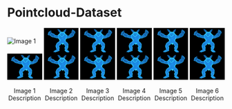# Pointcloud-Dataset
<div style="display: flex; justify-content: space-between; align-items: center; flex-wrap: wrap;">

<img src="" alt="Image 1" style="width: 16%;"/>
<img src="https://github.com/LixiangZhao98/asset/blob/master/Project/PointCloud-Visualization-Tool/pic/Armadillo_ply.png" alt="Image 2" style="width: 16%;"/>
<img src="https://github.com/LixiangZhao98/asset/blob/master/Project/PointCloud-Visualization-Tool/pic/Armadillo_ply.png" alt="Image 3" style="width: 16%;"/>
<img src="https://github.com/LixiangZhao98/asset/blob/master/Project/PointCloud-Visualization-Tool/pic/Armadillo_ply.png" alt="Image 4" style="width: 16%;"/>
<img src="https://github.com/LixiangZhao98/asset/blob/master/Project/PointCloud-Visualization-Tool/pic/Armadillo_ply.png" alt="Image 5" style="width: 16%;"/>
<img src="https://github.com/LixiangZhao98/asset/blob/master/Project/PointCloud-Visualization-Tool/pic/Armadillo_ply.png" alt="Image 6" style="width: 16%;"/>

</div>
<div style="display: flex; justify-content: space-between; align-items: center; flex-wrap: wrap;">

  <div style="text-align: center; width: 16%;">
    <img src="https://github.com/LixiangZhao98/asset/blob/master/Project/PointCloud-Visualization-Tool/pic/Armadillo_ply.png" alt="Image 1" style="width: 100%;"/>
    <p>Image 1 Description</p>
  </div>

  <div style="text-align: center; width: 16%;">
    <img src="https://github.com/LixiangZhao98/asset/blob/master/Project/PointCloud-Visualization-Tool/pic/Armadillo_ply.png" alt="Image 2" style="width: 100%;"/>
    <p>Image 2 Description</p>
  </div>

  <div style="text-align: center; width: 16%;">
    <img src="https://github.com/LixiangZhao98/asset/blob/master/Project/PointCloud-Visualization-Tool/pic/Armadillo_ply.png" alt="Image 3" style="width: 100%;"/>
    <p>Image 3 Description</p>
  </div>

  <div style="text-align: center; width: 16%;">
    <img src="https://github.com/LixiangZhao98/asset/blob/master/Project/PointCloud-Visualization-Tool/pic/Armadillo_ply.png" alt="Image 4" style="width: 100%;"/>
    <p>Image 4 Description</p>
  </div>

  <div style="text-align: center; width: 16%;">
    <img src="https://github.com/LixiangZhao98/asset/blob/master/Project/PointCloud-Visualization-Tool/pic/Armadillo_ply.png" alt="Image 5" style="width: 100%;"/>
    <p>Image 5 Description</p>
  </div>

  <div style="text-align: center; width: 16%;">
    <img src="https://github.com/LixiangZhao98/asset/blob/master/Project/PointCloud-Visualization-Tool/pic/Armadillo_ply.png" alt="Image 6" style="width: 100%;"/>
    <p>Image 6 Description</p>
  </div>

</div>
